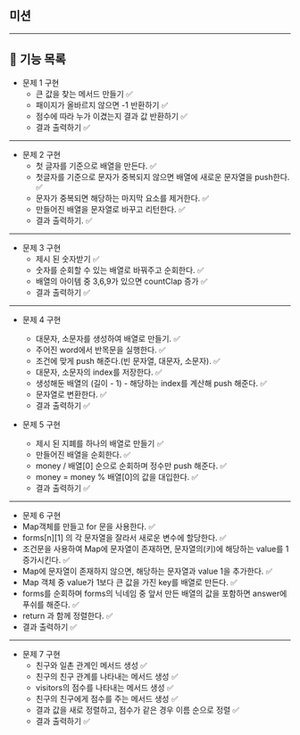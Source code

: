 ## 미션
---
## 📝  기능 목록

- 문제 1 구현
  - 큰 값을 찾는 메서드 만들기 ✅
  - 패이지가 올바르지 않으면 -1 반환하기 ✅
  - 점수에 따라 누가 이겼는지 결과 값 반환하기 ✅
  - 결과 출력하기 ✅
---

- 문제 2 구현
  - 첫 글자를 기준으로 배열을 만든다. ✅
  - 첫글자를 기준으로 문자가 중복되지 않으면 배열에 새로운 문자열을 push한다. ✅
  - 문자가 중복되면 해당하는 마지막 요소를 제거한다. ✅
  - 만들어진 배열을 문자열로 바꾸고 리턴한다. ✅
  - 결과 출력하기. ✅

---
- 문제 3 구현
  - 제시 된 숫자받기 ✅
  - 숫자를 순회할 수 있는 배열로 바꿔주고 순회한다. ✅
  - 배열의 아이템 중 3,6,9가 있으면 countClap 증가 ✅
  - 결과 출력하기 ✅
 
---
- 문제 4 구현 
  - 대문자, 소문자를 생성하여 배열로 만들기. ✅
  - 주어진 word에서 반목문을 실행한다. ✅
  - 조건에 맞게 push 해준다.(빈 문자열, 대문자, 소문자). ✅
  - 대문자, 소문자의 index를 저장한다. ✅
  - 생성해둔 배열의 (길이 - 1) - 해당하는 index를 계산해 push 해준다. ✅
  - 문자열로 변환한다. ✅
  - 결과 출력하기 ✅

   
- 문제 5 구현
  - 제시 된 지폐를 하나의 배열로 만들기 ✅
  - 만들어진 배열을 순회한다. ✅
  - money / 배열[0] 순으로 순회하며 정수만 push 해준다. ✅
  - money = money % 배열[0]의 값을 대입한다. ✅
  - 결과 출력하기 ✅
---
-  문제 6 구현
  - Map객체를 만들고 for 문을 사용한다. ✅
  - forms[n][1] 의 각 문자열을 잘라서 새로운 변수에 할당한다. ✅
  - 조건문을 사용하여 Map에 문자열이 존재하면, 문자열의(키)에 해당하는 value를 1증가시킨다. ✅
  - Map에 문자열이 존재하지 않으면, 해당하는 문자열과 value 1을 추가한다. ✅
  - Map 객체 중 value가 1보다 큰 값을 가진 key를 배열로 만든다.  ✅
  - forms를 순회하며 forms의 닉네임 중 앞서 만든 배열의 값을 포함하면 answer에 푸쉬를 해준다. ✅
  - return 과 함께 정렬한다. ✅
  - 결과 출력하기 ✅

---
- 문제 7 구현 
  - 친구와 일촌 관계인 메서드 생성 ✅
  - 친구의 친구 관계를 나타내는 메서드 생성 ✅
  - visitors의 점수를 나타내는 메서드 생성 ✅
  - 친구의 친구에게 점수를 주는 메서드 생성 ✅
  - 결과 값을 새로 정렬하고, 점수가 같은 경우 이름 순으로 정렬 ✅
  - 결과 출력하기 ✅

